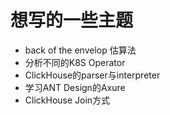 # 想写的一些主题

* back of the envelop 估算法
* 分析不同的K8S Operator
* ClickHouse的parser与interpreter
* 学习ANT Design的Axure
* ClickHouse Join方式
